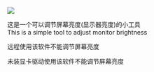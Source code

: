 ![](https://github.com/zhaochaohui/MonitorBrightness/blob/master/ScreenShot.png)

这是一个可以调节屏幕亮度(显示器亮度)的小工具  
This is a simple tool to adjust monitor brightness

远程使用该软件不能调节屏幕亮度

未装显卡驱动使用该软件不能调节屏幕亮度
